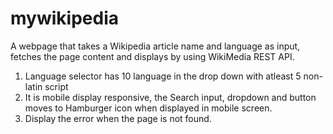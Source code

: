 # mywikipedia
A webpage that takes a Wikipedia article name and language as input, fetches the page content and displays by using WikiMedia REST API.

1. Language selector has 10 language in the drop down with atleast 5 non-latin script
2. It is mobile display responsive, the Search input, dropdown and button moves to Hamburger icon when displayed in mobile screen.
3. Display the error when the page is not found.
